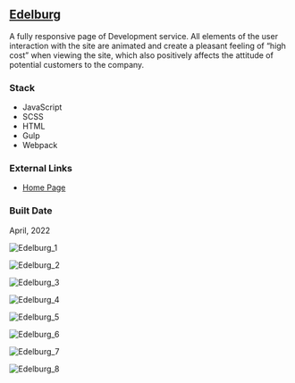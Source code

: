 [Edelburg](https://pet-edelburg.web.app/)
-------------------------------------------------------------------------------------

A fully responsive page of Development service. All elements of the user interaction with the site are animated and create a pleasant feeling of “high cost” when viewing the site, which also positively affects the attitude of potential customers to the company.

### Stack

*   JavaScript
*   SCSS
*   HTML
*   Gulp
*   Webpack

### External Links

*   [Home Page](https://pet-edelburg.web.app/)

### Built Date

April, 2022

![Edelburg_1](https://firebasestorage.googleapis.com/v0/b/petrinich-sergey----portfolio.appspot.com/o/PET_EDELBURG%2FEdelburg_1.jpg?alt=media&token=365db48d-42fc-4b28-b800-d931f0de8a4a)

![Edelburg_2](https://firebasestorage.googleapis.com/v0/b/petrinich-sergey----portfolio.appspot.com/o/PET_EDELBURG%2FEdelburg_2.jpg?alt=media&token=d8d41c72-9d63-4a36-872d-210068bc033d)

![Edelburg_3](https://firebasestorage.googleapis.com/v0/b/petrinich-sergey----portfolio.appspot.com/o/PET_EDELBURG%2FEdelburg_3.jpg?alt=media&token=06861661-48f9-4dcb-b813-7058783aac07)

![Edelburg_4](https://firebasestorage.googleapis.com/v0/b/petrinich-sergey----portfolio.appspot.com/o/PET_EDELBURG%2FEdelburg_4.jpg?alt=media&token=6721a199-85c7-4927-942b-9cc864e25ef0)

![Edelburg_5](https://firebasestorage.googleapis.com/v0/b/petrinich-sergey----portfolio.appspot.com/o/PET_EDELBURG%2FEdelburg_5.jpg?alt=media&token=ba1c9480-4d19-4f08-a8e9-5f7f164c0c73)

![Edelburg_6](https://firebasestorage.googleapis.com/v0/b/petrinich-sergey----portfolio.appspot.com/o/PET_EDELBURG%2FEdelburg_6.jpg?alt=media&token=edf7960e-5ad4-4573-9a16-d1503a9a6885)

![Edelburg_7](https://firebasestorage.googleapis.com/v0/b/petrinich-sergey----portfolio.appspot.com/o/PET_EDELBURG%2FEdelburg_7.jpg?alt=media&token=ab49f9b4-aa43-4e6c-8558-4d5f827baf82)

![Edelburg_8](https://firebasestorage.googleapis.com/v0/b/petrinich-sergey----portfolio.appspot.com/o/PET_EDELBURG%2FEdelburg_8.jpg?alt=media&token=d7ff0be7-9f8f-4890-a131-aab67b7cb10a)
